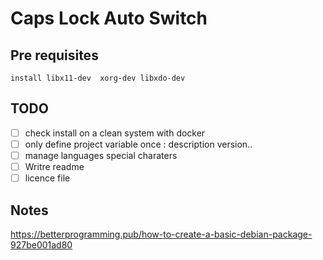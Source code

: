 # Caps Lock Auto Switch

## Pre requisites

```
install libx11-dev  xorg-dev libxdo-dev
```

## TODO

- [ ] check install on a clean system with docker
- [ ] only define project variable once : description version..
- [ ] manage languages special charaters
- [ ] Writre readme
- [ ] licence file

## Notes

https://betterprogramming.pub/how-to-create-a-basic-debian-package-927be001ad80
